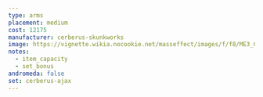 ```yaml
---
type: arms
placement: medium
cost: 12175
manufacturer: cerberus-skunkworks
image: https://vignette.wikia.nocookie.net/masseffect/images/f/f8/ME3_Cerberus_Ajax_Armor.png/revision/latest?cb=20121123062420
notes:
  - item_capacity
  - set_bonus
andromeda: false
set: cerberus-ajax
---
```

